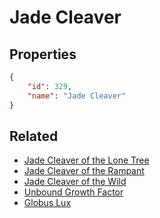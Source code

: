 # Jade Cleaver

<no description available>

## Properties

```json
{
    "id": 329,
    "name": "Jade Cleaver"
}
```

## Related

- [Jade Cleaver of the Lone Tree](../items/19947-jade-cleaver-of-the-lone-tree.md)
- [Jade Cleaver of the Rampant](../items/19946-jade-cleaver-of-the-rampant.md)
- [Jade Cleaver of the Wild](../items/19945-jade-cleaver-of-the-wild.md)
- [Unbound Growth Factor](../items/19951-unbound-growth-factor.md)
- [Globus Lux](../items/19948-globus-lux.md)

